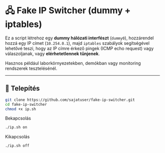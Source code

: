# 🖧 Fake IP Switcher (dummy + iptables)

Ez a script létrehoz egy **dummy hálózati interfészt** (`dummy0`), hozzárendel hozzá egy IP címet (`10.254.0.1`), majd `iptables` szabályok segítségével lehetővé teszi, hogy az IP címre érkező pingek (ICMP echo request) vagy válaszoljanak, vagy **elérhetetlennek tűnjenek**.  

Hasznos például laborkörnyezetekben, demókban vagy monitoring rendszerek tesztelésénél.

---

## 🚀 Telepítés

```bash
git clone https://github.com/sajatuser/fake-ip-switcher.git
cd fake-ip-switcher
chmod +x ip.sh
```

Bekapcsolás
```bash
./ip.sh on
```

Kikapcsolás
```bash
./ip.sh off
```
